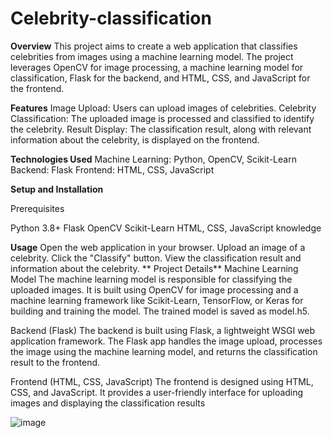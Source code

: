# Celebrity-classification
**Overview**
This project aims to create a web application that classifies celebrities from images using a machine learning model. The project leverages OpenCV for image processing, a machine learning model for classification, Flask for the backend, and HTML, CSS, and JavaScript for the frontend.

**Features**
Image Upload: Users can upload images of celebrities.
Celebrity Classification: The uploaded image is processed and classified to identify the celebrity.
Result Display: The classification result, along with relevant information about the celebrity, is displayed on the frontend.

**Technologies Used**
Machine Learning: Python, OpenCV, Scikit-Learn
Backend: Flask
Frontend: HTML, CSS, JavaScript

**Setup and Installation**

Prerequisites

Python 3.8+
Flask
OpenCV
Scikit-Learn
HTML, CSS, JavaScript knowledge

**Usage**
Open the web application in your browser.
Upload an image of a celebrity.
Click the "Classify" button.
View the classification result and information about the celebrity.
**
Project Details**
Machine Learning Model
The machine learning model is responsible for classifying the uploaded images. It is built using OpenCV for image processing and a machine learning framework like Scikit-Learn, TensorFlow, or Keras for building and training the model. The trained model is saved as model.h5.

Backend (Flask)
The backend is built using Flask, a lightweight WSGI web application framework. The Flask app handles the image upload, processes the image using the machine learning model, and returns the classification result to the frontend.

Frontend (HTML, CSS, JavaScript)
The frontend is designed using HTML, CSS, and JavaScript. It provides a user-friendly interface for uploading images and displaying the classification results

![image](https://github.com/user-attachments/assets/81d5751d-a9fa-40e1-9676-f54b947a9bc1)



